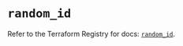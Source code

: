 # `random_id`

Refer to the Terraform Registry for docs: [`random_id`](https://registry.terraform.io/providers/hashicorp/random/3.6.3/docs/resources/id).
